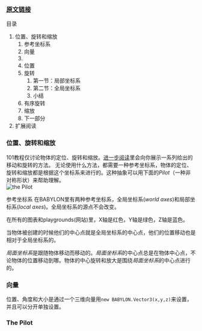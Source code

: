 ### [原文链接](http://doc.babylonjs.com/babylon101/position)

目录

1.  位置、旋转和缩放
    1. 参考坐标系
    2. 向量
    3. 
    4. 位置
    5. 旋转
        1. 第一节：局部坐标系
        2. 第二节：全局坐标系
        3. 小结
    6. 有序旋转
    7. 缩放
    8. 下一部分
2.  扩展阅读

### 位置、旋转和缩放
101教程仅讨论物体的定位、旋转和缩放。[进一步阅读](http://doc.babylonjs.com/babylon101/position#further-reading)里会向你展示一系列给出的移动和旋转的方法。
无论使用什么方法，都需要一种参考坐标系，物体的定位、旋转和缩放都是根据这个坐标系来进行的。这种抽象可以用下面的*Pilot*（一种非对称形状）来帮助理解。
<br/>
![the Pilot](https://i.loli.net/2018/01/15/5a5c2be4d947a.jpg)

参考坐标系
在BABYLON里有两种参考坐标系，全局坐标系(*world axes*)和局部坐标系(*local axes*)。全局坐标系的源点不会改变。

在所有的图表和playgrounds(网站)里，X轴是红色，Y轴是绿色，Z轴是蓝色。

当物体被创建的时候他们的中心点就是全局坐标系的中心点，他们的位置移动也是相对于全局坐标系的。

*局面坐标系*是跟随物体移动而移动的。*局面坐标系*的中心点总是在物体中心点，不论物体的位置移动到哪。物体的中心旋转和放大是围绕*局面坐标系*的中心点进行的。

### 向量
位置、角度和大小是通过一个三维向量用`new BABYLON.Vector3(x,y,z)`来设置，并且可以分开单独设置。

### The Pilot

